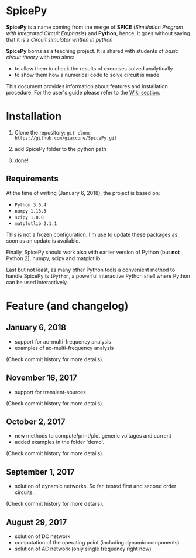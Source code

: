 # SpicePy
**SpicePy** is a name coming from the merge of **SPICE** (*Simulation Program with Integrated Circuit Emphasis*) and **Python**, hence, it goes without saying that it is a _Circuit simulator written in python_

**SpicePy** borns as a teaching project. It is shared with students of *basic circuit theory* with two aims:

* to allow them to check the results of exercises solved analytically
* to show them how a numerical code to solve circuit is made

This document provides information about features and installation procedure. For the user's guide please refer to the [Wiki section](https://github.com/giaccone/SpicePy/wiki).

# Installation

1. Clone the repository:
`git clone https://github.com/giaccone/SpicePy.git`

2. add SpicePy folder to the python path
3. done!

## Requirements
At the time of writing (January 6, 2018), the project is based on:

* `Python 3.6.4`
* `numpy 1.13.3`
* `scipy 1.0.0`
* `matplotlib 2.1.1`

This is not a frozen configuration. I'm use to update these packages as soon as an update is available.

Finally, SpicePy should work also with earlier version of Python (but **not** Python 2), numpy, scipy and matplotlib.

Last but not least, as many other Python tools a convenient method to handle SpicePy is `iPython`, a powerful interactive Python shell where Python can be used interactively.

# Feature (and changelog)

## January 6, 2018

* support for ac-multi-frequency analysis
* examples of ac-multi-frequency analysis

(Check commit history for more details).

## November 16, 2017

* support for transient-sources

(Check commit history for more details).

## October 2, 2017

* new methods to compute/print/plot generic voltages and current
* added examples in the folder 'demo'.

(Check commit history for more details).

## September 1, 2017

* solution of dynamic networks. So far, tested first and second order circuits.

(Check commit history for more details).

## August 29, 2017

* solution of DC network
* computation of the operating point (including dynamic components)
* solution of AC network (only single frequency right now)




